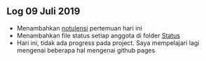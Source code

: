 Log 09 Juli 2019
---
* Menambahkan [notulensi](https://github.com/SeedSider/extra191/tree/master/SandBox/SeedSider/Output/2019-07-09-SeedSider-memo02.md) pertemuan hari ini
* Menambahkan file status setiap anggota di folder [Status](Status/)
* Hari ini, tidak ada progress pada project. Saya mempelajari lagi mengenai beberapa hal mengenai github pages
